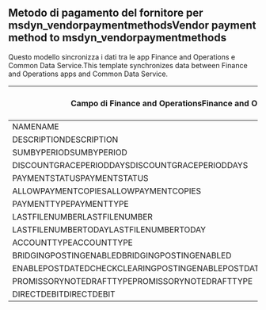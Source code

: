 ## <a name="vendor-payment-method-to-msdyn_vendorpaymentmethods"></a><span data-ttu-id="cb959-101">Metodo di pagamento del fornitore per msdyn_vendorpaymentmethods</span><span class="sxs-lookup"><span data-stu-id="cb959-101">Vendor payment method to msdyn_vendorpaymentmethods</span></span>

<span data-ttu-id="cb959-102">Questo modello sincronizza i dati tra le app Finance and Operations e Common Data Service.</span><span class="sxs-lookup"><span data-stu-id="cb959-102">This template synchronizes data between Finance and Operations apps and Common Data Service.</span></span>

<span data-ttu-id="cb959-103">Campo di Finance and Operations</span><span class="sxs-lookup"><span data-stu-id="cb959-103">Finance and Operations field</span></span> | <span data-ttu-id="cb959-104">Tipo di mappa</span><span class="sxs-lookup"><span data-stu-id="cb959-104">Map type</span></span> | <span data-ttu-id="cb959-105">Altro campo di Dynamics 365</span><span class="sxs-lookup"><span data-stu-id="cb959-105">Other Dynamics 365 field</span></span> | <span data-ttu-id="cb959-106">Valore predefinito</span><span class="sxs-lookup"><span data-stu-id="cb959-106">Default value</span></span>
---|---|---|---
<span data-ttu-id="cb959-107">NAME</span><span class="sxs-lookup"><span data-stu-id="cb959-107">NAME</span></span> | = | <span data-ttu-id="cb959-108">msdyn_name</span><span class="sxs-lookup"><span data-stu-id="cb959-108">msdyn_name</span></span> | 
<span data-ttu-id="cb959-109">DESCRIPTION</span><span class="sxs-lookup"><span data-stu-id="cb959-109">DESCRIPTION</span></span> | = | <span data-ttu-id="cb959-110">msdyn_description</span><span class="sxs-lookup"><span data-stu-id="cb959-110">msdyn_description</span></span> | 
<span data-ttu-id="cb959-111">SUMBYPERIOD</span><span class="sxs-lookup"><span data-stu-id="cb959-111">SUMBYPERIOD</span></span> | >< | <span data-ttu-id="cb959-112">msdyn_sumbyperiod</span><span class="sxs-lookup"><span data-stu-id="cb959-112">msdyn_sumbyperiod</span></span> | 
<span data-ttu-id="cb959-113">DISCOUNTGRACEPERIODDAYS</span><span class="sxs-lookup"><span data-stu-id="cb959-113">DISCOUNTGRACEPERIODDAYS</span></span> | = | <span data-ttu-id="cb959-114">msdyn_discountgraceperioddays</span><span class="sxs-lookup"><span data-stu-id="cb959-114">msdyn_discountgraceperioddays</span></span> | 
<span data-ttu-id="cb959-115">PAYMENTSTATUS</span><span class="sxs-lookup"><span data-stu-id="cb959-115">PAYMENTSTATUS</span></span> | >< | <span data-ttu-id="cb959-116">msdyn_paymentstatus</span><span class="sxs-lookup"><span data-stu-id="cb959-116">msdyn_paymentstatus</span></span> | 
<span data-ttu-id="cb959-117">ALLOWPAYMENTCOPIES</span><span class="sxs-lookup"><span data-stu-id="cb959-117">ALLOWPAYMENTCOPIES</span></span> | >< | <span data-ttu-id="cb959-118">msdyn_allowpaymentcopies</span><span class="sxs-lookup"><span data-stu-id="cb959-118">msdyn_allowpaymentcopies</span></span> | 
<span data-ttu-id="cb959-119">PAYMENTTYPE</span><span class="sxs-lookup"><span data-stu-id="cb959-119">PAYMENTTYPE</span></span> | >< | <span data-ttu-id="cb959-120">msdyn_paymenttype</span><span class="sxs-lookup"><span data-stu-id="cb959-120">msdyn_paymenttype</span></span> | 
<span data-ttu-id="cb959-121">LASTFILENUMBER</span><span class="sxs-lookup"><span data-stu-id="cb959-121">LASTFILENUMBER</span></span> | = | <span data-ttu-id="cb959-122">msdyn_lastfilenumber</span><span class="sxs-lookup"><span data-stu-id="cb959-122">msdyn_lastfilenumber</span></span> | 
<span data-ttu-id="cb959-123">LASTFILENUMBERTODAY</span><span class="sxs-lookup"><span data-stu-id="cb959-123">LASTFILENUMBERTODAY</span></span> | = | <span data-ttu-id="cb959-124">msdyn_lastfilenumbertoday</span><span class="sxs-lookup"><span data-stu-id="cb959-124">msdyn_lastfilenumbertoday</span></span> | 
<span data-ttu-id="cb959-125">ACCOUNTTYPE</span><span class="sxs-lookup"><span data-stu-id="cb959-125">ACCOUNTTYPE</span></span> | >< | <span data-ttu-id="cb959-126">msdyn_accounttype</span><span class="sxs-lookup"><span data-stu-id="cb959-126">msdyn_accounttype</span></span> | 
<span data-ttu-id="cb959-127">BRIDGINGPOSTINGENABLED</span><span class="sxs-lookup"><span data-stu-id="cb959-127">BRIDGINGPOSTINGENABLED</span></span> | >< | <span data-ttu-id="cb959-128">msdyn_bridgingposting</span><span class="sxs-lookup"><span data-stu-id="cb959-128">msdyn_bridgingposting</span></span> | 
<span data-ttu-id="cb959-129">ENABLEPOSTDATEDCHECKCLEARINGPOSTING</span><span class="sxs-lookup"><span data-stu-id="cb959-129">ENABLEPOSTDATEDCHECKCLEARINGPOSTING</span></span> | >< | <span data-ttu-id="cb959-130">msdyn_postdatedcheckclearingposting</span><span class="sxs-lookup"><span data-stu-id="cb959-130">msdyn_postdatedcheckclearingposting</span></span> | 
<span data-ttu-id="cb959-131">PROMISSORYNOTEDRAFTTYPE</span><span class="sxs-lookup"><span data-stu-id="cb959-131">PROMISSORYNOTEDRAFTTYPE</span></span> | >< | <span data-ttu-id="cb959-132">msdyn_promissorynotedrafttype</span><span class="sxs-lookup"><span data-stu-id="cb959-132">msdyn_promissorynotedrafttype</span></span> | 
<span data-ttu-id="cb959-133">DIRECTDEBIT</span><span class="sxs-lookup"><span data-stu-id="cb959-133">DIRECTDEBIT</span></span> | >< | <span data-ttu-id="cb959-134">msdyn_directdebit</span><span class="sxs-lookup"><span data-stu-id="cb959-134">msdyn_directdebit</span></span> | 
